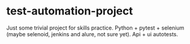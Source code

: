 # test-automation-project
Just some trivial project for skills practice. Python + pytest + selenium (maybe  selenoid, jenkins and alure, not sure yet). Api + ui autotests.
